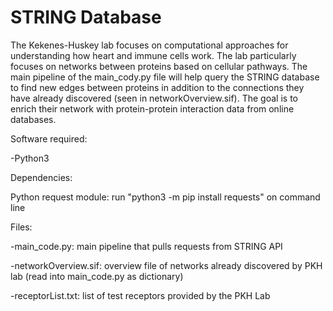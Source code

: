 # STRING Database
The Kekenes-Huskey lab focuses on computational approaches for understanding how heart and immune cells work. The lab particularly focuses on networks between proteins based on cellular pathways. The main pipeline of the main_cody.py file will help query the STRING database to find new edges between proteins in addition to the connections they have already discovered (seen in networkOverview.sif). The goal is to enrich their network with protein-protein interaction data from online databases.

Software required:

-Python3

Dependencies:

Python request module: run "python3 -m pip install requests" on command line


Files:

-main_code.py: main pipeline that pulls requests from STRING API

-networkOverview.sif: overview file of networks already discovered by PKH lab (read into main_code.py as dictionary)

-receptorList.txt: list of test receptors provided by the PKH Lab 
